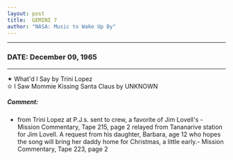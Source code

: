 ```yaml
---
layout: post
title:  GEMINI 7
author: "NASA: Music to Wake Up By"
---
```


----
### DATE: December 09, 1965
----
✦ What'd I Say by Trini Lopez  &nbsp;<br />✫ I Saw Mommie Kissing Santa Claus by UNKNOWN

##### Comment:
* from Trini Lopez at P.J.s. sent to crew, a favorite of Jim Lovell's - Mission Commentary, Tape 215, page 2
relayed from Tananarive station for Jim Lovell. A request from his daughter, Barbara, age 12 who hopes the song will bring her daddy home for Christmas, a little early.-  Mission Commentary, Tape 223, page 2
